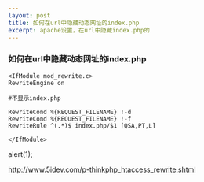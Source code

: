```yaml
---
layout: post
title: 如何在url中隐藏动态网址的index.php
excerpt: apache设置，在url中隐藏index.php的
---
```


### 如何在url中隐藏动态网址的index.php

	<IfModule mod_rewrite.c>
	RewriteEngine on

	#不显示index.php

	RewriteCond %{REQUEST_FILENAME} !-d
	RewriteCond %{REQUEST_FILENAME} !-f
	RewriteRule ^(.*)$ index.php/$1 [QSA,PT,L]

	</IfModule>

alert(1);

http://www.5idev.com/p-thinkphp_htaccess_rewrite.shtml
